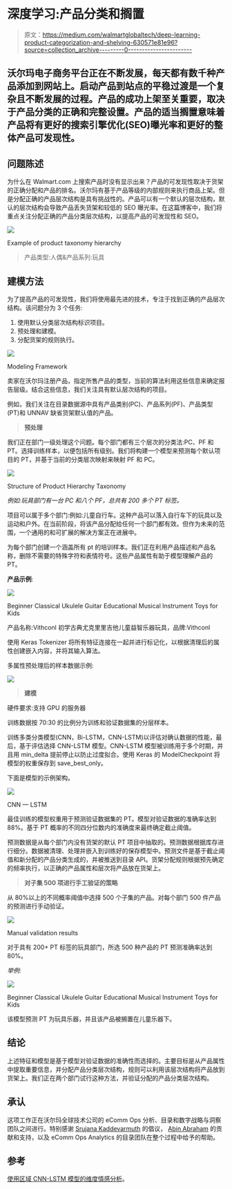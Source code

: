 # 深度学习:产品分类和搁置

> 原文：<https://medium.com/walmartglobaltech/deep-learning-product-categorization-and-shelving-630571e81e96?source=collection_archive---------0----------------------->

## 沃尔玛电子商务平台正在不断发展，每天都有数千种产品添加到网站上。启动产品到站点的平稳过渡是一个复杂且不断发展的过程。产品的成功上架至关重要，取决于产品分类的正确和完整设置。产品的适当搁置意味着产品将有更好的搜索引擎优化(SEO)曝光率和更好的整体产品可发现性。

## 问题陈述

为什么在 Walmart.com 上搜索产品时没有显示出来？产品的可发现性取决于货架的正确分配和产品的排名。沃尔玛有基于产品等级的内部规则来执行商品上架。但是分配正确的产品层次结构是具有挑战性的。产品可以有一个默认的层次结构，默认的层次结构会导致产品丢失货架和较低的 SEO 曝光率。在这篇博客中，我们将重点关注分配正确的产品分类层次结构，以提高产品的可发现性和 SEO。

![](img/bc17b77f8f4cd5ecc958d3d9e34c22da.png)

Example of product taxonomy hierarchy

> 产品类型:人偶&产品系列:玩具

## 建模方法

为了提高产品的可发现性，我们将使用最先进的技术，专注于找到正确的产品层次结构。该问题分为 3 个任务:

1.  使用默认分类层次结构标识项目。
2.  预处理和建模。
3.  分配货架的规则执行。

![](img/a5139064ce998ca69a23005c1f10b016.png)

Modeling Framework

卖家在沃尔玛注册产品，指定所售产品的类型，当前的算法利用这些信息来确定报告层级。结合这些信息，我们关注具有默认层次结构的项目。

例如，我们关注在目录数据源中具有产品类别(PC)、产品系列(PF)、产品类型(PT)和 UNNAV 缺省货架默认值的产品。

> **预处理**

我们正在部门一级处理这个问题。每个部门都有三个层次的分类法:PC、PF 和 PT。选择训练样本，以便包括所有级别。我们将构建一个模型来预测每个默认项目的 PT，并基于当前的分类层次映射来映射 PF 和 PC。

![](img/10a6b2f25169c59060b24b04c2632d2c.png)

Structure of Product Hierarchy Taxonomy

*例如:玩具部门有一台 PC 和八个 PF，总共有 200 多个 PT 标签。*

项目可以属于多个部门:例如:儿童自行车。这种产品可以落入自行车下的玩具以及运动和户外。在当前阶段，将该产品分配给任何一个部门都有效。但作为未来的范围，一个通用的和可扩展的解决方案正在进展中。

为每个部门创建一个涵盖所有 pt 的培训样本。我们正在利用产品描述和产品名称，删除不需要的特殊字符和表情符号。这些产品属性有助于模型理解产品的 PT。

**产品示例**:

![](img/ad3ced83637bbc56ef692cd19d2752cd.png)

Beginner Classical Ukulele Guitar Educational Musical Instrument Toys for Kids

产品名称:Vithconl 初学古典尤克里里吉他儿童益智乐器玩具，品牌:Vithconl

使用 Keras Tokenizer 将所有特征连接在一起并进行标记化，以根据清理后的属性创建嵌入内容，并将其输入算法。

多属性预处理后的样本数据示例:

![](img/2d2eefe0377605aad32bf346ae2a0178.png)

> **建模**

硬件要求:支持 GPU 的服务器

训练数据按 70:30 的比例分为训练和验证数据集的分层样本。

训练多类分类模型(CNN，Bi-LSTM，CNN-LSTM)以评估对确认数据的性能，最后，基于评估选择 CNN-LSTM 模型。CNN-LSTM 模型被训练用于多个时期，并且用 min_delta 提前停止以防止过度拟合。使用 Keras 的 ModelCheckpoint 将模型的权重保存到 save_best_only。

下面是模型的示例架构。

![](img/0117ff1b866278f7dd863c34880c48b2.png)

CNN — LSTM

最佳训练的模型权重用于预测验证数据集的 PT。模型对验证数据的准确率达到 88%。基于 PT 概率的不同四分位数内的准确度来最终确定截止阈值。

预测数据是从每个部门内没有货架的默认 PT 项目中抽取的。预测数据根据库存进行细分。数据被清理、处理并嵌入到训练好的保存模型中。预测文件是基于截止阈值和新分配的产品分类生成的，并被推送到目录 API。货架分配规则根据预先确定的频率执行，以正确的产品属性和层次将产品放在货架上。

> **对子集 500 项进行手工验证的策略**

从 80%以上的不同概率阈值中选择 500 个子集的产品。对每个部门 500 件产品的预测进行手动验证。

![](img/06c2dd7e6ee943479266888842b06279.png)

Manual validation results

对于具有 200+ PT 标签的玩具部门，所选 500 种产品的 PT 预测准确率达到 80%。

*举例*:

![](img/ad3ced83637bbc56ef692cd19d2752cd.png)

Beginner Classical Ukulele Guitar Educational Musical Instrument Toys for Kids

该模型预测 PT 为玩具乐器，并且该产品被搁置在儿童乐器下。

## **结论**

上述特征和模型是基于模型对验证数据的准确性而选择的。主要目标是从产品属性中提取重要信息，并分配产品分类层次结构，规则可以利用该层次结构将产品放到货架上。我们正在两个部门试行这种方法，并验证分配的产品分类层次结构。

## 承认

这项工作正在沃尔玛全球技术公司的 eComm Ops 分析、目录和数字战略与洞察团队之间进行。特别感谢 [Srujana Kaddevarmuth](https://medium.com/u/787269b21342?source=post_page-----630571e81e96--------------------------------) 的倡议， [Abin Abraham](https://medium.com/u/e9b6ea0ee89?source=post_page-----630571e81e96--------------------------------) 的贡献和支持，以及 eComm Ops Analytics 的目录团队在整个过程中给予的帮助。

## 参考

[使用区域 CNN-LSTM 模型的维度情感分析](https://www.aclweb.org/anthology/P16-2037)。